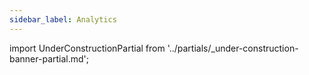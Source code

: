 ```yaml
---
sidebar_label: Analytics
---
```


import UnderConstructionPartial from '../partials/_under-construction-banner-partial.md'; 

<UnderConstructionPartial />
